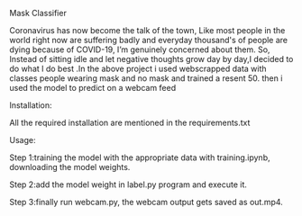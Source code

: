 Mask Classifier



Coronavirus has now become the talk of the town,
Like most people in the world right now are suffering badly and everyday thousand's of people are dying because of COVID-19,
I’m genuinely concerned about them. So, Instead of sitting idle and let negative thoughts grow day by day,I decided to do what I do best 
.In the above project i used webscrapped data with classes people wearing mask and no mask and trained a resent 50. then i used the model to predict on a webcam feed


Installation:

All the required installation are mentioned in the requirements.txt


Usage:

Step 1:training the model with the appropriate data with training.ipynb, downloading the model weights.

Step 2:add the model weight in label.py program and execute it.

Step 3:finally run webcam.py, the webcam output gets saved as out.mp4.


